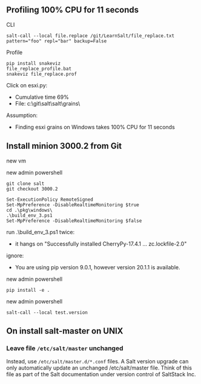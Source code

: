 ## Profiling   100% CPU for 11 seconds

CLI

    salt-call --local file.replace /git/LearnSalt/file_replace.txt pattern="foo" repl="bar" backup=False

Profile

    pip install snakeviz
    file_replace_profile.bat
    snakeviz file_replace.prof

Click on esxi.py:
- Cumulative time 69%
- File: c:\git\salt\salt\grains\

Assumption:
- Finding esxi grains on Windows takes  100% CPU for 11 seconds

## Install minion 3000.2 from Git

new vm

new admin powershell

    git clone salt
    git checkout 3000.2

    Set-ExecutionPolicy RemoteSigned
    Set-MpPreference -DisableRealtimeMonitoring $true
    cd .\pkg\windows\
    .\build_env_3.ps1
    Set-MpPreference -DisableRealtimeMonitoring $false

run .\build_env_3.ps1 twice:
- it hangs on "Successfully installed CherryPy-17.4.1 ... zc.lockfile-2.0"

ignore:
- You are using pip version 9.0.1, however version 20.1.1 is available.

new admin powershell

    pip install -e .
    

new admin powershell

    salt-call --local test.version

## On install salt-master on UNIX 

### Leave file `/etc/salt/master` unchanged

Instead, use `/etc/salt/master.d/*.conf` files. A Salt version upgrade can only automatically update an unchanged /etc/salt/master file. Think of this file as part of the Salt documentation under version control of SaltStack Inc.

